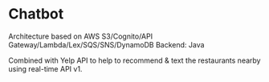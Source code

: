 # Chatbot

Architecture based on AWS S3/Cognito/API Gateway/Lambda/Lex/SQS/SNS/DynamoDB
Backend: Java

Combined with Yelp API to help to recommend & text the restaurants nearby using real-time API v1.

